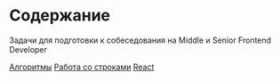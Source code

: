 # Содержание

Задачи для подготовки к собеседования на Middle и Senior Frontend Developer


[Алгоритмы](algorithms.md)
[Работа со строками](strings.md)
[React](react.md)
